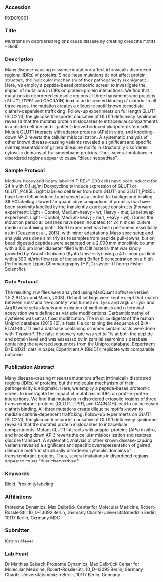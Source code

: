 ### Accession
PXD010061

### Title
Mutations in disordered regions cause disease by creating dileucine motifs - BioID

### Description
Many disease-causing missense mutations affect intrinsically disordered regions (IDRs) of proteins. Since these mutations do not affect protein structure, the molecular mechanism of their pathogenicity is enigmatic. Here, we employ a peptide-based proteomic screen to investigate the impact of mutations in IDRs on protein-protein interactions. We find that mutations in disordered cytosolic regions of three transmembrane proteins (GLUT1, ITPR1 and CACNA1H) lead to an increased binding of clathrin. In all three cases, the mutation creates a dileucine motif known to mediate clathrin-dependent trafficking. Follow-up experiments on full length GLUT1 (SLC2A1), the glucose transporter causative of GLUT1 deficiency syndrome, revealed that the mutated protein mislocalizes to intracellular compartments in a model cell line and in patient-derived induced pluripotent stem cells. Mutant GLUT1 interacts with adaptor proteins (APs) in vitro, and knocking-down AP-2 reverts the cellular mislocalization. A systematic analysis of other known disease-causing variants revealed a significant and specific overrepresentation of gained dileucine motifs in structurally disordered cytosolic domains of transmembrane proteins. Thus, several mutations in disordered regions appear to cause “dileucineopathies”.

### Sample Protocol
Medium-heavy and heavy labelled T-REx™-293 cells have been induced for 24 h with 0.1 µg/ml Doxycycline to induce expression of GLUT1 or GLUT1_P485L. Light labelled cell lines from both GLUT1 and GLUT1_P485L have been left uninduced and served as a control for background binding. SILAC labeling allowed for quantitative comparison of proteins that have been proximity labelled by the transiently expressed constructs (Forward experiment: Light - Control, Medium-heavy - wt, Heavy - mut; Label swap experiment:  Light - Control, Medium-heavy - mut, Heavy - wt). During the induction period all cell lines have been incubated for 24 h in cell culture medium containing biotin. BioID experiment has been performed essentially as in (Couzens et al., 2013), with minor adaptations. Mass spec setup and analysis was done similarly as to samples from peptide pull-downs, but on bead digested peptides were separated on a 2,000 mm monolithic column with a 100 µm inner diameter filled with C18 material that was kindly provided by Yasushi Ishihama (Kyoto University) using a 4 h linear gradient with a 300 nl/min flow rate of increasing Buffer B concentration on a High Performance Liquid Chromatography (HPLC) system (Thermo Fisher Scientific).

### Data Protocol
The resulting raw files were analyzed using MaxQuant software version 1.5.2.8 (Cox and Mann, 2008). Default settings were kept except that ‘match between runs’ and ‘re-quantify’ was turned on. Lys4 and Arg6 or Lys8 and Arg10 were set as labels and oxidation of methionines and n-terminal acetylation were defined as variable modifications. Carbamidomethyl of cysteines was set as fixed modification. The in silico digests of the human Uniprot database (2015-12), a fasta file containing the sequence of BirA-FLAG-GLUT1 and a database containing common contaminants were done with Trypsin/P. The false discovery rate was set to 1% at both the peptide and protein level and was assessed by in parallel searching a database containing the reversed sequences from the Uniprot database. Experiment B (BioID2): data in paper, Experiment A (BioID1): replicate with comparable outcome

### Publication Abstract
Many disease-causing missense mutations affect intrinsically disordered regions (IDRs) of proteins, but the molecular mechanism of their pathogenicity is enigmatic. Here, we employ a peptide-based proteomic screen to investigate the impact of mutations in IDRs on protein-protein interactions. We find that&#xa0;mutations in disordered cytosolic regions of three transmembrane proteins (GLUT1, ITPR1, and CACNA1H) lead to an increased clathrin binding. All three mutations create dileucine motifs known to mediate clathrin-dependent trafficking. Follow-up experiments on GLUT1 (SLC2A1), the glucose transporter causative of GLUT1 deficiency syndrome, revealed that the mutated protein mislocalizes to intracellular compartments. Mutant GLUT1 interacts with adaptor proteins (APs) in&#xa0;vitro, and knocking down AP-2 reverts the cellular mislocalization and restores glucose transport. A systematic analysis of other known disease-causing variants revealed a significant and specific overrepresentation of gained dileucine motifs in structurally disordered cytosolic domains of transmembrane proteins. Thus, several mutations in disordered regions appear to cause "dileucineopathies."

### Keywords
Bioid, Proximity labeling

### Affiliations
Proteome Dynamics, Max Delbrück Center for Molecular Medicine, Robert-Rössle-Str. 10, D-13092 Berlin, Germany  Charité-Universitätsmedizin Berlin, 10117 Berlin, Germany
MDC

### Submitter
Katrina Meyer

### Lab Head
Dr Matthias Selbach
Proteome Dynamics, Max Delbrück Center for Molecular Medicine, Robert-Rössle-Str. 10, D-13092 Berlin, Germany  Charité-Universitätsmedizin Berlin, 10117 Berlin, Germany


